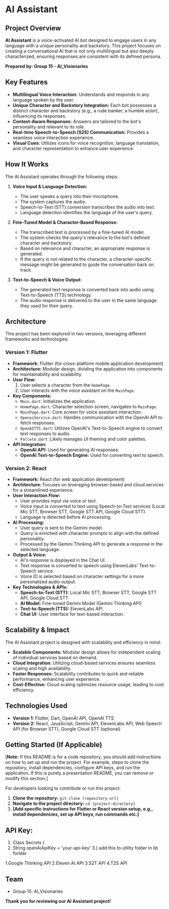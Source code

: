 # AI Assistant

## Project Overview

**AI Assistant** is a voice-activated AI bot designed to engage users in any language with a unique personality and backstory. This project focuses on creating a conversational AI that is not only multilingual but also deeply characterized, ensuring responses are consistent with its defined persona.

**Prepared by: Group 15 - AI_Visionaries**

## Key Features

*   **Multilingual Voice Interaction:** Understands and responds in any language spoken by the user.
*   **Unique Character and Backstory Integration:**  Each bot possesses a distinct character and backstory (e.g., a rude banker, a humble actor), influencing its responses.
*   **Context-Aware Responses:** Answers are tailored to the bot's personality and relevant to its role.
*   **Real-time Speech-to-Speech (S2S) Communication:** Provides a seamless voice interaction experience.
*   **Visual Cues:** Utilizes icons for voice recognition, language translation, and character representation to enhance user experience.

## How It Works

The AI Assistant operates through the following steps:

1.  **Voice Input & Language Detection:**
    *   The user speaks a query into their microphone.
    *   The system captures the audio.
    *   Speech-to-Text (STT) conversion transcribes the audio into text.
    *   Language detection identifies the language of the user's query.

2.  **Fine-Tuned Model & Character-Based Response:**
    *   The transcribed text is processed by a fine-tuned AI model.
    *   The system checks the query's relevance to the bot's defined character and backstory.
    *   Based on relevance and character, an appropriate response is generated.
    *   If the query is not related to the character, a character-specific message might be generated to guide the conversation back on track.

3.  **Text-to-Speech & Voice Output:**
    *   The generated text response is converted back into audio using Text-to-Speech (TTS) technology.
    *   The audio response is delivered to the user in the same language they used for their query.

## Architecture

This project has been explored in two versions, leveraging different frameworks and technologies:

### Version 1: Flutter

*   **Framework:** Flutter (for cross-platform mobile application development)
*   **Architecture:** Modular design, dividing the application into components for maintainability and scalability.
*   **User Flow:**
    1.  User selects a character from the `HomePage`.
    2.  User interacts with the voice assistant on the `MainPage`.
*   **Key Components:**
    *   `Main.dart`: Initializes the application.
    *   `HomePage.dart`:  Character selection screen, navigates to `MainPage`.
    *   `MainPage.dart`:  Core screen for voice assistant interaction.
    *   `OpenaiService.dart`:  Handles communication with the OpenAI API to fetch responses.
    *   `OpenAITTS.dart`:  Utilizes OpenAI's Text-to-Speech engine to convert text responses to audio.
    *   `Pallete.dart`:  Likely manages UI theming and color palettes.
*   **API Integration:**
    *   **OpenAI API:** Used for generating AI responses.
    *   **OpenAI Text-to-Speech Engine:** Used for converting text to speech.

### Version 2: React

*   **Framework:** React (for web application development)
*   **Architecture:**  Focuses on leveraging browser-based and cloud services for a streamlined experience.
*   **User Interaction Flow:**
    *   User provides input via voice or text.
    *   Voice input is converted to text using Speech-to-Text services (Local Mic STT, Browser STT, Google STT API, Google Cloud STT).
    *   Language is detected before AI processing.
*   **AI Processing:**
    *   User query is sent to the Gemini model.
    *   Query is enriched with character prompts to align with the defined personality.
    *   Processed by the Gemini Thinking API to generate a response in the selected language.
*   **Output & Voice:**
    *   AI's response is displayed in the Chat UI.
    *   Text response is converted to speech using ElevenLabs' Text-to-Speech service.
    *   Voice ID is selected based on character settings for a more personalized audio output.
*   **Key Technologies & APIs:**
    *   **Speech-to-Text (STT):** Local Mic STT, Browser STT, Google STT API, Google Cloud STT
    *   **AI Model:** Fine-tuned Gemini Model (Gemini Thinking API)
    *   **Text-to-Speech (TTS):** ElevenLabs API
    *   **Chat UI:** User interface for text-based interaction.

## Scalability & Impact

The AI Assistant project is designed with scalability and efficiency in mind:

*   **Scalable Components:** Modular design allows for independent scaling of individual services based on demand.
*   **Cloud Integration:** Utilizing cloud-based services ensures seamless scaling and high availability.
*   **Faster Responses:** Scalability contributes to quick and reliable performance, enhancing user experience.
*   **Cost-Effective:** Cloud scaling optimizes resource usage, leading to cost efficiency.

## Technologies Used

*   **Version 1:** Flutter, Dart, OpenAI API, OpenAI TTS
*   **Version 2:** React, JavaScript, Gemini API, ElevenLabs API, Web Speech API (for Browser STT), Google Cloud STT (optional)

## Getting Started (If Applicable)

[**Note:** If this README is for a code repository, you should add instructions on how to set up and run the project. For example, steps to clone the repository, install dependencies, configure API keys, and run the application. If this is purely a presentation README, you can remove or modify this section.]

For developers looking to contribute or run this project:

1.  **Clone the repository:** `git clone [repository-url]`
2.  **Navigate to the project directory:** `cd [project-directory]`
3.  **[Add specific instructions for Flutter or React version setup, e.g., install dependencies, set up API keys, run commands etc.]**

## API Key:
1. Class Secrets {
2.    String openAiApiKey = 'your-api-key'
3.}
  add this to utility folder in lib forlder

  1.Google Thinking API
  2.Eleven AI API
  3.S2T API
  4.T2S API
  

## Team

*   Group 15: AI\_Visionaries


**Thank you for reviewing our AI Assistant project!**
